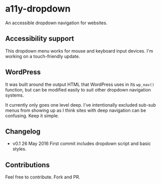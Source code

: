 # a11y-dropdown
An accessible dropdown navigation for websites.

## Accessibility support
This dropdown menu works for mouse and keyboard input devices. I'm working on a touch-friendly update.

## WordPress
It was built around the output HTML that WordPress uses in its `wp_nav()` function, but can be modified easily to suit other dropdown navigation systems.

It currently only goes one level deep. I've intentionally excluded sub-sub menus from showing up as I think sites with deep navigation can be confusing. Keep it simple.

## Changelog
* v0.1 26 May 2016 First commit includes dropdown script and basic styles.

## Contributions
Feel free to contribute. Fork and PR.
